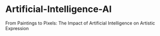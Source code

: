 # Artificial-Intelligence-AI
From Paintings to Pixels: The Impact of Artificial Intelligence on Artistic Expression 
